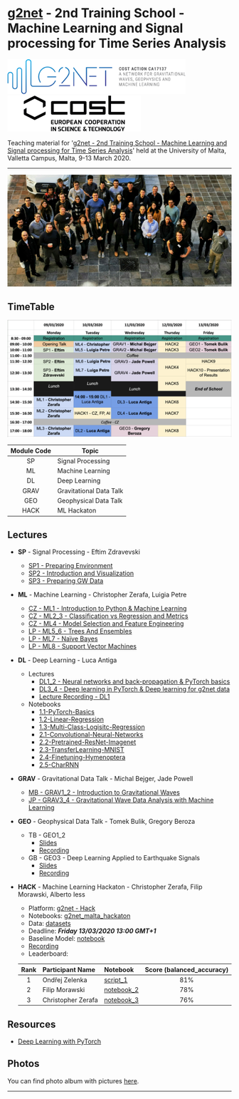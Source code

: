 # [g2net](https://www.g2net.eu/) - 2nd Training School - Machine Learning and Signal processing for Time Series Analysis

<img src="pics/logo_g2net.png" width="400"><img src="pics/logo_cost.jpg" width="300">

Teaching material for '[g2net - 2nd Training School - Machine Learning and Signal processing for Time Series Analysis](https://indico.ego-gw.it/event/46/)' held at the University of Malta, Valletta Campus, Malta, 9-13 March 2020.

----
![group_photo](pics/group_photos/group_photo.jpg)

## TimeTable 
![timetable](pics/timetable.png)

| **Module Code** | **Topic**                   |
|:-------------:|-------------------------|
| SP          | Signal Processing       |
| ML          | Machine Learning        |
| DL          | Deep Learning           |
| GRAV        | Gravitational Data Talk |
| GEO         | Geophysical Data Talk   |
| HACK        | ML Hackaton             |

## Lectures
- **SP** - Signal Processing - Eftim Zdravevski
    - [SP1 - Preparing Environment](lectures/SP_Signal_Processing_Introduction-Eftim_Zdravevski/signal_processing_0_preparing_environment.ipynb)
    - [SP2 - Introduction and Visualization](lectures/SP_Signal_Processing_Introduction-Eftim_Zdravevski/signal_processing_1_introduction_and_visualization.ipynb)
    - [SP3 - Preparing GW Data](lectures/SP_Signal_Processing_Introduction-Eftim_Zdravevski/signal_processing_2_preparing_GW_data.ipynb)
- **ML** - Machine Learning - Christopher Zerafa, Luigia Petre
    - [CZ - ML1 - Introduction to Python & Machine Learning](lectures/ML_Christopher_Zerafa/ML1_Intro_Python_ML/ML1_Intro_Python_ML.md)
    - [CZ - ML2_3 - Classification vs Regression and Metrics](lectures/ML_Christopher_Zerafa/ML2_3_Classification_Regression_Metrics/ML2_3_Classification_Regression_Metrics.md)
    - [CZ - ML4 - Model Selection and Feature Engineering](lectures/ML_Christopher_Zerafa/ML4_Model_Selection/ML4_Model_Selection.md)
    - [LP - ML5_6 - Trees And Ensembles](lectures/ML_Luigia_Petre/ML5_6_TreesAndEnsembles.ipynb)
    - [LP - ML7 - Naïve Bayes](lectures/ML_Luigia_Petre/ML7_naiveBayes.ipynb)
    - [LP - ML8 - Support Vector Machines](lectures/ML_Luigia_Petre/ML8_SupportVectorMachines.ipynb)
- **DL** - Deep Learning - Luca Antiga
    - Lectures
        - [DL1_2 - Neural networks and back-propagation & PyTorch basics](lectures/DL_Luca_Antiga/g2net_part1.pdf)
        - [DL3_4 - Deep learning in PyTorch & Deep learning for g2net data](lectures/DL_Luca_Antiga/g2net_part2.pdf)
        - [Lecture Recording - DL1](https://youtu.be/LBMAUEdNWDk)
    - Notebooks
        - [1.1-PyTorch-Basics](lectures/DL_Luca_Antiga/1.1-PyTorch-Basics.ipynb)
        - [1.2-Linear-Regression](lectures/DL_Luca_Antiga/1.2-Linear-Regression.ipynb)
        - [1.3-Multi-Class-Logisitc-Regression](lectures/DL_Luca_Antiga/1.3-Multi-Class-Logisitc-Regression.ipynb)
        - [2.1-Convolutional-Neural-Networks](lectures/DL_Luca_Antiga/2.1-Convolutional-Neural-Networks.ipynb)
        - [2.2-Pretrained-ResNet-Imagenet](lectures/DL_Luca_Antiga/2.2-Pretrained-ResNet-Imagenet.ipynb)
        - [2.3-TransferLearning-MNIST](lectures/DL_Luca_Antiga/2.3-TransferLearning-MNIST.ipynb)
        - [2.4-Finetuning-Hymenoptera](lectures/DL_Luca_Antiga/2.4-Finetuning-Hymenoptera.ipynb)
        - [2.5-CharRNN](lectures/DL_Luca_Antiga/2.5-CharRNN.ipynb)
- **GRAV**	- Gravitational Data Talk - Michal Bejger, Jade Powell
    - [MB - GRAV1_2 - Introduction to Gravitational Waves](lectures/GRAV_Intro_gw12_bejger_g2net_malta.pdf)
    - [JP - GRAV3_4 - Gravitational Wave Data Analysis with Machine Learning](lectures/GRAV_GW_Data_Jade_Powell.pdf)
- **GEO**	- Geophysical Data Talk - Tomek Bulik, Gregory Beroza
    - TB - GEO1_2
        - [Slides](lectures/GEO_Tomasz_Bulik_Introduction_to_geophysics.odp)
        - [Recording](https://youtu.be/t84sOY8Czic)
    - GB - GEO3 - Deep Learning Applied to Earthquake Signals
        - [Slides](lectures/GEO_DL_Applied_to_ES_Beroza.pdf)
        - [Recording](https://youtu.be/3_0HWgzIXw8)
- **HACK**	- Machine Learning Hackaton - Christopher Zerafa, Filip Morawski, Alberto Iess
    - Platform: [g2net - Hack](http://88.198.90.93/)
    - Notebooks: [g2net_malta_hackaton](https://github.com/zerafachris/g2net_malta_hackaton)
    - Data: [datasets](https://www.kaggle.com/zerafachris/g2net-training-school-hackaton)
    - Deadline: _**Friday 13/03/2020 13:00 GMT+1**_
    - Baseline Model: [notebook](HACK_leader_board/HACK_Baseline_Model/99_ML_Random_Forest_Baseline.ipynb)
    - [Recording](https://youtu.be/jUvC_xzjABQ)
    - Leaderboard:
    
    | Rank |  Participant Name  | Notebook | Score (balanced_accuracy) |
    |:------:|:------------------|:--------|:---------------------------:|
    | 1    |     Ondřej Zelenka | [script_1](HACK_leader_board/HACK_1_hackathon_final_model_zelenka)            | 81%                       |
    | 2    |     Filip Morawski | [notebook_2](HACK_leader_board/HACK_2_Random_Forrest_new_meta.ipynb)        | 78%                       |
    | 3    | Christopher Zerafa | [notebook_3](HACK_leader_board/HACK_3_zerafachris/99_ML_v2_02_Augment_With_Avg_Noise.ipynb)        | 76%                       | 
    

## Resources
- [Deep Learning with PyTorch](https://www.manning.com/books/deep-learning-with-pytorch)

## Photos
You can find photo album with pictures [here](https://photos.app.goo.gl/UshkScGxn7LBtMXR6).

---